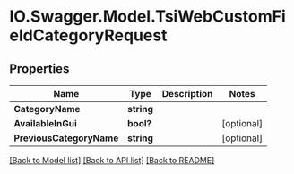 # IO.Swagger.Model.TsiWebCustomFieldCategoryRequest
## Properties

Name | Type | Description | Notes
------------ | ------------- | ------------- | -------------
**CategoryName** | **string** |  | 
**AvailableInGui** | **bool?** |  | [optional] 
**PreviousCategoryName** | **string** |  | [optional] 

[[Back to Model list]](../README.md#documentation-for-models) [[Back to API list]](../README.md#documentation-for-api-endpoints) [[Back to README]](../README.md)

